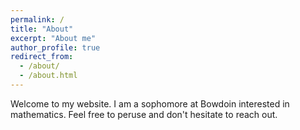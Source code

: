 ```yaml
---
permalink: /
title: "About"
excerpt: "About me"
author_profile: true
redirect_from: 
  - /about/
  - /about.html
---
```

Welcome to my website. I am a sophomore at Bowdoin interested in mathematics. Feel free to peruse and don't hesitate to reach out. 

